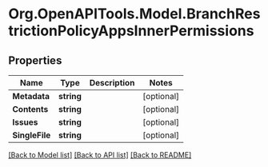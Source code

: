 # Org.OpenAPITools.Model.BranchRestrictionPolicyAppsInnerPermissions

## Properties

Name | Type | Description | Notes
------------ | ------------- | ------------- | -------------
**Metadata** | **string** |  | [optional] 
**Contents** | **string** |  | [optional] 
**Issues** | **string** |  | [optional] 
**SingleFile** | **string** |  | [optional] 

[[Back to Model list]](../README.md#documentation-for-models) [[Back to API list]](../README.md#documentation-for-api-endpoints) [[Back to README]](../README.md)

